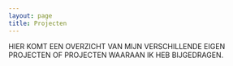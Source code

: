 ```yaml
---
layout: page
title: Projecten
---
```

HIER KOMT EEN OVERZICHT VAN MIJN VERSCHILLENDE EIGEN PROJECTEN OF PROJECTEN WAARAAN IK HEB BIJGEDRAGEN.